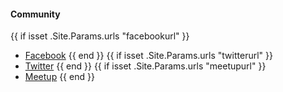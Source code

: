 #### Community

{{ if isset .Site.Params.urls "facebookurl" }}
* <a href="{{ .Site.Params.urls.FacebookUrl }}"><i class="fab fa-facebook-f"></i> Facebook</a>
{{ end }}
{{ if isset .Site.Params.urls "twitterurl" }}
* <a href="{{ .Site.Params.urls.TwitterUrl }}"><i class="fab fa-twitter"></i> Twitter</a>
{{ end }}
{{ if isset .Site.Params.urls "meetupurl" }}
* <a href="{{ .Site.Params.urls.MeetupUrl }}"><i class="fab fa-meetup"></i> Meetup</a>
{{ end }}
